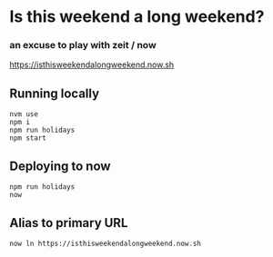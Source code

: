 # Is this weekend a long weekend?
### an excuse to play with zeit / now

https://isthisweekendalongweekend.now.sh

## Running locally
    nvm use
    npm i
    npm run holidays
    npm start

## Deploying to now
    npm run holidays
    now

## Alias to primary URL
    now ln https://isthisweekendalongweekend.now.sh
